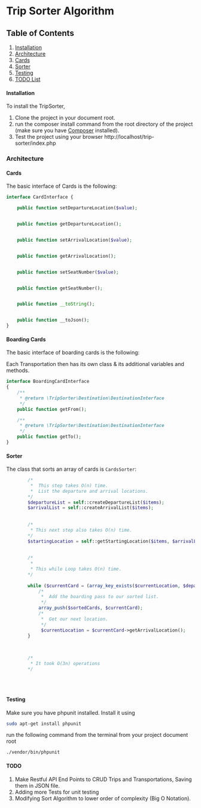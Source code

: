 # Trip Sorter Algorithm

## Table of Contents

1. [Installation](#installation)
2. [Architecture](#architecture)
  1. [Cards](#cards)
  2. [Sorter](#sorter)
  3. [Testing](#testing)
3. [TODO List](#TODO)


#### Installation

To install the TripSorter,
1. Clone the project in your document root.
2. run the composer install command from the root directory of the project (make sure you have [Composer](http://getcomposer.org) installed).
3. Test the project using your browser http://localhost/trip-sorter/index.php




### Architecture

#### Cards

The basic interface of Cards is the following:

```php
interface CardInterface {

    public function setDepartureLocation($value);


    public function getDepartureLocation();


    public function setArrivalLocation($value);


    public function getArrivalLocation();


    public function setSeatNumber($value);


    public function getSeatNumber();


    public function __toString();


    public function __toJson();
}
```

#### Boarding Cards

The basic interface of boarding cards is the following:

Each Transportation then has its own class & its additional variables and methods.

```php
interface BoardingCardInterface
{
    /**
     * @return \TripSorter\Destination\DestinationInterface
     */
    public function getFrom();

    /**
     * @return \TripSorter\Destination\DestinationInterface
     */
    public function getTo();
}
``` 

#### Sorter

The class that sorts an array of cards is `CardsSorter`:

```php
        /*
         *  This step takes O(n) time.
         *  List the departure and arrival locations.
        */
        $departureList = self::createDepartureList($items);
        $arrivalList = self::createArrivalList($items);
        
        
        /*
         * This next step also takes O(n) time.
        */
        $startingLocation = self::getStartingLocation($items, $arrivalList);
        
        
        /*
         *
         * This while Loop takes O(n) time.
        */
        
        while ($currentCard = (array_key_exists($currentLocation, $departureList)) ? $departureList[$currentLocation] : null) {
            /*
             *  Add the boarding pass to our sorted list.
             */
            array_push($sortedCards, $currentCard);
            /*
             *  Get our next location.
             */
             $currentLocation = $currentCard->getArrivalLocation();
        }
        
        
        
        /*
         * It took O(3n) operations
        */
        
        
        
```

#### Testing

Make sure you have phpunit installed. Install it using 

```bash
sudo apt-get install phpunit
```

run the following command from the terminal from your project document root

```bash
./vendor/bin/phpunit
```  


#### TODO

1) Make Restful API End Points to CRUD Trips and Transportations, Saving them in JSON file.
2) Adding more Tests for unit testing
3) Modifying Sort Algorithm to lower order of complexity (Big O Notation).
